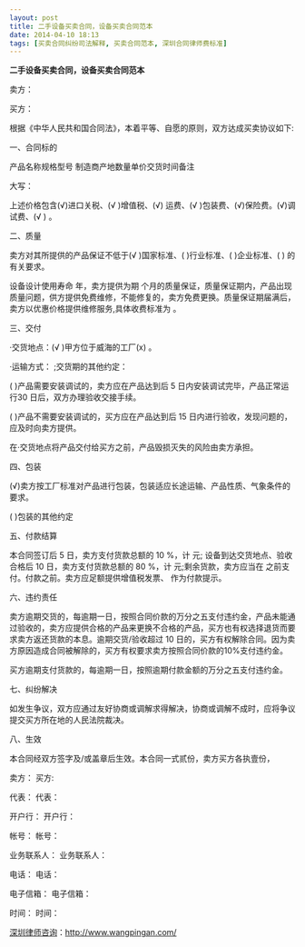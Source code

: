 ```yaml
---
layout: post
title: 二手设备买卖合同，设备买卖合同范本
date: 2014-04-10 18:13
tags: [买卖合同纠纷司法解释, 买卖合同范本, 深圳合同律师费标准]
---
```

<strong>二手设备买卖合同，设备买卖合同范本</strong>

卖方：

买方：

根据《中华人民共和国合同法》，本着平等、自愿的原则，双方达成买卖协议如下:

一、合同标的

产品名称规格型号 制造商产地数量单价交货时间备注

大写：

上述价格包含(√)进口关税、(√ )增值税、(√) 运费、(√ )包装费、(√)保险费。(√)调试费、(√ ) 。

二、质量

卖方对其所提供的产品保证不低于(√ )国家标准、( )行业标准、( )企业标准、( ) 的有关要求。

设备设计使用寿命 年，卖方提供为期 个月的质量保证，质量保证期内，产品出现质量问题，供方提供免费维修，不能修复的，卖方免费更换。质量保证期届满后，卖方以优惠价格提供维修服务,具体收费标准为 。

三、交付

·交货地点：(√ )甲方位于威海的工厂(ⅹ) 。

·运输方式： ;交货期的其他约定： 

( )产品需要安装调试的，卖方应在产品达到后 5 日内安装调试完毕，产品正常运行30 日后，双方办理验收交接手续。

( )产品不需要安装调试的，买方应在产品达到后 15 日内进行验收，发现问题的，应及时向卖方提供。

在·交货地点将产品交付给买方之前，产品毁损灭失的风险由卖方承担。

四、包装

(√)卖方按工厂标准对产品进行包装，包装适应长途运输、产品性质、气象条件的要求。

( )包装的其他约定

五、付款结算

本合同签订后 5 日，卖方支付货款总额的 10 %，计 元; 设备到达交货地点、验收合格后 10 日，卖方支付货款总额的 80 %，计 元;剩余货款，卖方应当在 之前支付。付款之前。卖方应足额提供增值税发票、 作为付款提示。

六、违约责任

卖方逾期交货的，每逾期一日，按照合同价款的万分之五支付违约金，产品未能通过验收的，卖方应提供合格的产品来更换不合格的产品，买方也有权选择退货而要求卖方返还货款的本息。逾期交货/验收超过 10 日的，买方有权解除合同。因为卖方原因造成合同被解除的，买方有权要求卖方按照合同价款的10%支付违约金。

买方逾期支付货款的，每逾期一日，按照逾期付款金额的万分之五支付违约金。

七、纠纷解决

如发生争议，双方应通过友好协商或调解求得解决，协商或调解不成时，应将争议提交买方所在地的人民法院裁决。

八、生效

本合同经双方签字及/或盖章后生效。本合同一式贰份，卖方买方各执壹份，

卖方： 买方:

代表： 代表：

开户行： 开户行：

帐号： 帐号：

业务联系人： 业务联系人：

电话： 电话：

电子信箱： 电子信箱：

时间： 时间：








<a href="http://www.wangpingan.com/">深圳律师咨询</a>：<a href="http://www.wangpingan.com/">http://www.wangpingan.com/</a>

